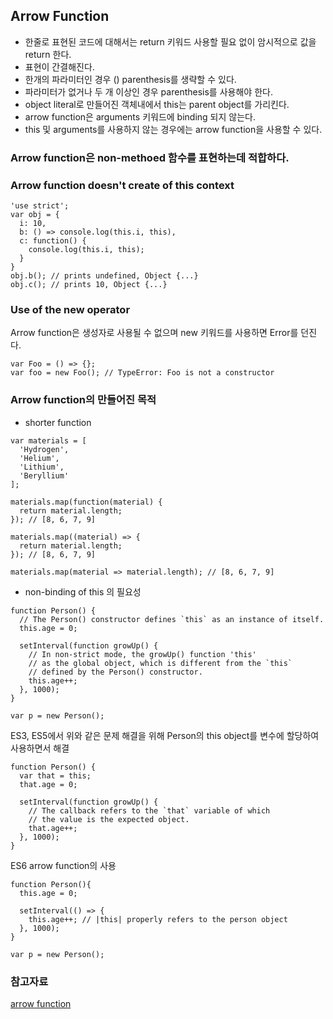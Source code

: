 ## Arrow Function
- 한줄로 표현된 코드에 대해서는 return 키워드 사용할 필요 없이 암시적으로 값을 return 한다. 
- 표현이 간결해진다. 
- 한개의 파라미터인 경우 () parenthesis를 생략할 수 있다. 
- 파라미터가 없거나 두 개 이상인 경우 parenthesis를 사용해야 한다. 
- object literal로 만들어진 객체내에서 this는 parent object를 가리킨다. 
- arrow function은 arguments 키워드에 binding 되지 않는다. 
- this 및 arguments를 사용하지 않는 경우에는 arrow function을 사용할 수 있다. 


### Arrow function은 non-methoed 함수를 표현하는데 적합하다.

### Arrow function doesn't create of this context
~~~
'use strict';
var obj = {
  i: 10,
  b: () => console.log(this.i, this),
  c: function() {
    console.log(this.i, this);
  }
}
obj.b(); // prints undefined, Object {...}
obj.c(); // prints 10, Object {...}
~~~

### Use of the new operator
Arrow function은 생성자로 사용될 수 없으며 new 키워드를 사용하면 Error를 던진다.
~~~
var Foo = () => {};
var foo = new Foo(); // TypeError: Foo is not a constructor
~~~

### Arrow function의 만들어진 목적
- shorter function
~~~
var materials = [
  'Hydrogen',
  'Helium',
  'Lithium',
  'Beryllium'
];

materials.map(function(material) { 
  return material.length; 
}); // [8, 6, 7, 9]

materials.map((material) => {
  return material.length;
}); // [8, 6, 7, 9]

materials.map(material => material.length); // [8, 6, 7, 9]
~~~

- non-binding of this 의 필요성
~~~
function Person() {
  // The Person() constructor defines `this` as an instance of itself.
  this.age = 0;

  setInterval(function growUp() {
    // In non-strict mode, the growUp() function 'this' 
    // as the global object, which is different from the `this`
    // defined by the Person() constructor.
    this.age++;
  }, 1000);
}

var p = new Person();
~~~

ES3, ES5에서 위와 같은 문제 해결을 위해 Person의 this object를 변수에 할당하여 사용하면서 해결
~~~
function Person() {
  var that = this;
  that.age = 0;

  setInterval(function growUp() {
    // The callback refers to the `that` variable of which
    // the value is the expected object.
    that.age++;
  }, 1000);
}
~~~ 

ES6 arrow function의 사용
~~~
function Person(){
  this.age = 0;

  setInterval(() => {
    this.age++; // |this| properly refers to the person object
  }, 1000);
}

var p = new Person();
~~~


### 참고자료
[arrow function](https://hacks.mozilla.org/2015/06/es6-in-depth-arrow-functions/)